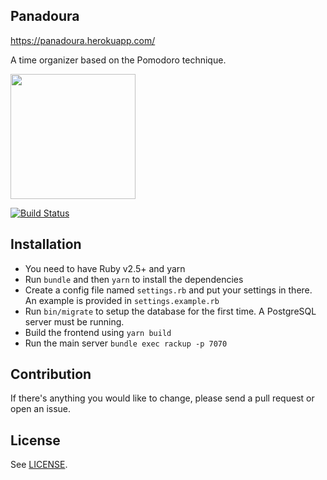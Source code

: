 Panadoura
---

https://panadoura.herokuapp.com/

A time organizer based on the Pomodoro technique.

<img src="https://github.com/aonemd/panadoura/blob/master/frontend/images/panadoura.png" width="200">

[![Build Status](https://travis-ci.org/aonemd/panadoura.svg?branch=master)](https://travis-ci.org/aonemd/panadoura)

## Installation

- You need to have Ruby v2.5+ and yarn
- Run `bundle` and then `yarn` to install the dependencies
- Create a config file named `settings.rb` and put your settings in there. An
  example is provided in `settings.example.rb`
- Run `bin/migrate` to setup the database for the first time. A PostgreSQL
  server must be running.
- Build the frontend using `yarn build`
- Run the main server `bundle exec rackup -p 7070`

## Contribution

If there's anything you would like to change, please send a pull request or open an issue.

## License
See [LICENSE](https://github.com/aonemd/panadoura/blob/master/LICENSE).
